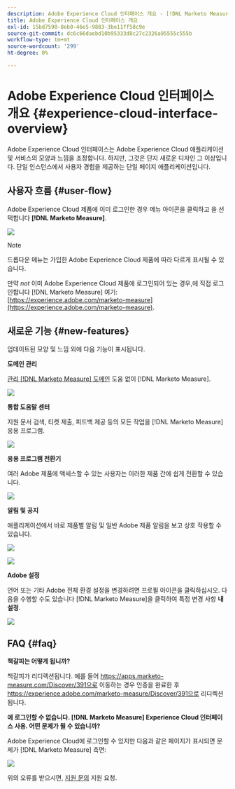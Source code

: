 ```yaml
---
description: Adobe Experience Cloud 인터페이스 개요 - [!DNL Marketo Measure] - 제품 설명서
title: Adobe Experience Cloud 인터페이스 개요
exl-id: 15bd7590-8eb0-46e5-9883-3be11ff58c9e
source-git-commit: dc6c66daebd10b95333d8c27c2326a95555c555b
workflow-type: tm+mt
source-wordcount: '299'
ht-degree: 0%

---
```


# Adobe Experience Cloud 인터페이스 개요 {#experience-cloud-interface-overview}

Adobe Experience Cloud 인터페이스는 Adobe Experience Cloud 애플리케이션 및 서비스의 모양과 느낌을 조정합니다. 하지만, 그것은 단지 새로운 디자인 그 이상입니다. 단일 인스턴스에서 사용자 경험을 제공하는 단일 페이지 애플리케이션입니다.

## 사용자 흐름 {#user-flow}

Adobe Experience Cloud 제품에 이미 로그인한 경우 메뉴 아이콘을 클릭하고 을 선택합니다 **[!DNL Marketo Measure]**.

![](assets/unified-shell-overview-4.png)

>[!NOTE]
>
>드롭다운 메뉴는 가입한 Adobe Experience Cloud 제품에 따라 다르게 표시될 수 있습니다.

만약 _not_ 이미 Adobe Experience Cloud 제품에 로그인되어 있는 경우,에 직접 로그인합니다 [!DNL Marketo Measure] 여기: [https://experience.adobe.com/marketo-measure](https://experience.adobe.com/marketo-measure).

## 새로운 기능 {#new-features}

업데이트된 모양 및 느낌 외에 다음 기능이 표시됩니다.

**도메인 관리**

[관리 [!DNL Marketo Measure] 도메인](/help/marketo-measure-and-adobe/domain-management.md) 도움 없이 [!DNL Marketo Measure].

![](assets/unified-shell-overview-5.png)

**통합 도움말 센터**

지원 문서 검색, 티켓 제출, 피드백 제공 등의 모든 작업을 [!DNL Marketo Measure] 응용 프로그램.

![](assets/unified-shell-overview-6.png)

**응용 프로그램 전환기**

여러 Adobe 제품에 액세스할 수 있는 사용자는 이러한 제품 간에 쉽게 전환할 수 있습니다.

![](assets/unified-shell-overview-7.png)

**알림 및 공지**

애플리케이션에서 바로 제품별 알림 및 일반 Adobe 제품 알림을 보고 상호 작용할 수 있습니다.

![](assets/unified-shell-overview-8.png)

![](assets/unified-shell-overview-9.png)

**Adobe 설정**

언어 또는 기타 Adobe 전체 환경 설정을 변경하려면 프로필 아이콘을 클릭하십시오. 다음을 수행할 수도 있습니다 [!DNL Marketo Measure]을 클릭하여 특정 변경 사항 **내 설정**.

![](assets/unified-shell-overview-10.png)

## FAQ {#faq}

**책갈피는 어떻게 됩니까?**

책갈피가 리디렉션됩니다. 예를 들어 https://apps.marketo-measure.com/Discover/391으로 이동하는 경우 인증을 완료한 후 https://experience.adobe.com/marketo-measure/Discover/391으로 리디렉션됩니다.

**에 로그인할 수 없습니다. [!DNL Marketo Measure] Experience Cloud 인터페이스 사용. 어떤 문제가 될 수 있습니까?**

Adobe Experience Cloud에 로그인할 수 있지만 다음과 같은 페이지가 표시되면 문제가 [!DNL Marketo Measure] 측면:

![](assets/unified-shell-overview-11.png)

위의 오류를 받으시면, [지원 문의](https://nation.marketo.com/t5/support/ct-p/Support) 지원 요청.
